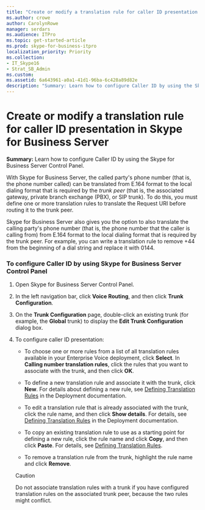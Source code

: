 ```yaml
---
title: "Create or modify a translation rule for caller ID presentation in Skype for Business Server"
ms.author: crowe
author: CarolynRowe
manager: serdars
ms.audience: ITPro
ms.topic: get-started-article
ms.prod: skype-for-business-itpro
localization_priority: Priority
ms.collection: 
- IT_Skype16
- Strat_SB_Admin
ms.custom:
ms.assetid: 6a643961-a0a1-41d1-96ba-6c428a89d82e
description: "Summary: Learn how to configure Caller ID by using the Skype for Business Server Control Panel."
---
```


# Create or modify a translation rule for caller ID presentation in Skype for Business Server
 
**Summary:** Learn how to configure Caller ID by using the Skype for Business Server Control Panel.
  
With Skype for Business Server, the called party's phone number (that is, the phone number called) can be translated from E.164 format to the local dialing format that is required by the  _trunk peer_ (that is, the associated gateway, private branch exchange (PBX), or SIP trunk). To do this, you must define one or more translation rules to translate the Request URI before routing it to the trunk peer.
  
Skype for Business Server also gives you the option to also translate the calling party's phone number (that is, the phone number that the caller is calling from) from E.164 format to the local dialing format that is required by the trunk peer. For example, you can write a translation rule to remove +44 from the beginning of a dial string and replace it with 0144.
  
### To configure Caller ID by using Skype for Business Server Control Panel

1. Open Skype for Business Server Control Panel.
    
2. In the left navigation bar, click **Voice Routing**, and then click **Trunk Configuration**.
    
3. On the **Trunk Configuration** page, double-click an existing trunk (for example, the **Global** trunk) to display the **Edit Trunk Configuration** dialog box.
    
4. To configure caller ID presentation:
    
   - To choose one or more rules from a list of all translation rules available in your Enterprise Voice deployment, click **Select**. In **Calling number translation rules**, click the rules that you want to associate with the trunk, and then click **OK**.
    
   - To define a new translation rule and associate it with the trunk, click **New**. For details about defining a new rule, see [Defining Translation Rules](http://technet.microsoft.com/library/4f6b975a-77e6-474c-9171-b139d84138c2.aspx) in the Deployment documentation.
    
   - To edit a translation rule that is already associated with the trunk, click the rule name, and then click **Show details**. For details, see [Defining Translation Rules](http://technet.microsoft.com/library/4f6b975a-77e6-474c-9171-b139d84138c2.aspx) in the Deployment documentation.
    
   - To copy an existing translation rule to use as a starting point for defining a new rule, click the rule name and click **Copy**, and then click **Paste**. For details, see [Defining Translation Rules](http://technet.microsoft.com/library/4f6b975a-77e6-474c-9171-b139d84138c2.aspx). 
    
   - To remove a translation rule from the trunk, highlight the rule name and click **Remove**.
    
    > [!CAUTION]
    > Do not associate translation rules with a trunk if you have configured translation rules on the associated trunk peer, because the two rules might conflict. 
  

